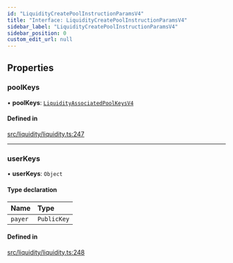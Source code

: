```yaml
---
id: "LiquidityCreatePoolInstructionParamsV4"
title: "Interface: LiquidityCreatePoolInstructionParamsV4"
sidebar_label: "LiquidityCreatePoolInstructionParamsV4"
sidebar_position: 0
custom_edit_url: null
---
```


## Properties

### poolKeys

• **poolKeys**: [`LiquidityAssociatedPoolKeysV4`](LiquidityAssociatedPoolKeysV4.md)

#### Defined in

[src/liquidity/liquidity.ts:247](https://github.com/alpha-defi/raydium-sdk/blob/7094668/src/liquidity/liquidity.ts#L247)

___

### userKeys

• **userKeys**: `Object`

#### Type declaration

| Name | Type |
| :------ | :------ |
| `payer` | `PublicKey` |

#### Defined in

[src/liquidity/liquidity.ts:248](https://github.com/alpha-defi/raydium-sdk/blob/7094668/src/liquidity/liquidity.ts#L248)

